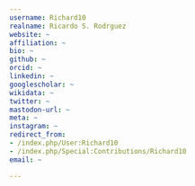 ```yaml
---
username: Richard10
realname: Ricardo S. Rodrguez
website: ~
affiliation: ~
bio: ~
github: ~
orcid: ~
linkedin: ~
googlescholar: ~
wikidata: ~
twitter: ~
mastodon-url: ~
meta: ~
instagram: ~
redirect_from:
- /index.php/User:Richard10
- /index.php/Special:Contributions/Richard10
email: ~

---
```

